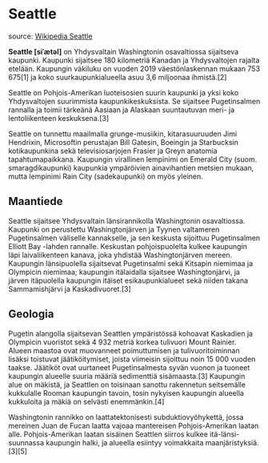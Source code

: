# Seattle

source: [Wikipedia Seattle](https://fi.wikipedia.org/wiki/Seattle)

**Seattle [siˈætəl]** on Yhdysvaltain Washingtonin osavaltiossa sijaitseva kaupunki. Kaupunki sijaitsee 180 kilometriä Kanadan ja Yhdysvaltojen rajalta etelään. Kaupungin väkiluku on vuoden 2019 väestönlaskennan mukaan 753 675[1] ja koko suurkaupunkialueella asuu 3,6 miljoonaa ihmistä.[2]

Seattle on Pohjois-Amerikan luoteisosien suurin kaupunki ja yksi koko Yhdysvaltojen suurimmista kaupunkikeskuksista. Se sijaitsee Pugetinsalmen rannalla ja toimii tärkeänä Aasiaan ja Alaskaan suuntautuvan meri- ja lentoliikenteen keskuksena.[3]

Seattle on tunnettu maailmalla grunge-musiikin, kitarasuuruuden Jimi Hendrixin, Microsoftin perustajan Bill Gatesin, Boeingin ja Starbucksin kotikaupunkina sekä televisiosarjojen Frasier ja Greyn anatomia tapahtumapaikkana. Kaupungin virallinen lempinimi on Emerald City (suom. smaragdikaupunki) kaupunkia ympäröivien ainavihantien metsien mukaan, mutta lempinimi Rain City (sadekaupunki) on myös yleinen.

## Maantiede
Seattle sijaitsee Yhdysvaltain länsirannikolla Washingtonin osavaltiossa. Kaupunki on perustettu Washingtonjärven ja Tyynen valtameren Pugetinsalmen väliselle kannakselle, ja sen keskusta sijoittuu Pugetinsalmen Elliott Bay -lahden rannalle. Keskustan pohjoispuolelta kulkee kaupungin läpi laivaliikenteen kanava, joka yhdistää Washingtonjärven mereen. Kaupungin länsipuolella sijaitsevat Pugetinsalmi sekä Kitsapin niemimaa ja Olympicin niemimaa; kaupungin itälaidalla sijaitsee Washingtonjärvi, ja järven itäpuolella kaupungin itäiset esikaupunkialueet sekä niiden takana Sammamishjärvi ja Kaskadivuoret.[3]

## Geologia
Pugetin alangolla sijaitsevan Seattlen ympäristössä kohoavat Kaskadien ja Olympicin vuoristot sekä 4 932 metriä korkea tulivuori Mount Rainier. Alueen maastoa ovat muovanneet poimuttumisen ja tulivuoritoiminnan lisäksi toistuvat jäätiköitymiset, joista viimeisin sijoittuu noin 15 000 vuoden taakse. Jäätiköt ovat uurtaneet Pugetinsalmesta syvän vuonon ja tuoneet kaupungin alueelle suuria määriä sedimenttiä sisämaasta.[3] Kaupungin alue on mäkistä, ja Seattlen on toisinaan sanottu rakennetun seitsemälle kukkulalle Rooman kaupungin tavoin, tosin nykyisen kaupungin alueella kukkuloita ja mäkiä on selvästi enemmänkin.[4]

Washingtonin rannikko on laattatektonisesti subduktiovyöhykettä, jossa mereinen Juan de Fucan laatta vajoaa mantereisen Pohjois-Amerikan laatan alle. Pohjois-Amerikan laatan sisäinen Seattlen siirros kulkee itä-länsi-suunnassa kaupungin halki, ja alueella esiintyy voimakkaita maanjäristyksiä.[3][5]

<!---
cspell:ignore Washingtonin Frasier Greyn Pugetin Pugetinsalmen Pugetinsalmesta Boeingin Starbucksin Sammamishjärvi
cspell:ignore Fucan Gatesin Hendrixin Jimi Jäätiköt Kaskadien Kaskadivuoret Kitsapin Olympicin Pugetinsalmi Washingtonjärven Washingtonjärvi ainavihantien
cspell:ignore alangolla esikaupunkialueet itälaidalla itäpuolella jäätiköitymiset kannakselle kaupunkikeskuksista kitarasuuruuden kotikaupunkina
cspell:ignore laattatektonisesti laivaliikenteen lentoliikenteen luoteisosien länsipuolella länsirannikolla maanjäristyksiä mantereisen
cspell:ignore mereinen pohjoispuolelta poimuttumisen sadekaupunki sedimenttiä siirros siˈætəl smaragdikaupunki subduktiovyöhykettä suurkaupunkialueella
cspell:ignore tapahtumapaikkana televisiosarjojen tulivuoritoiminnan uurtaneet vuonon väestönlaskennan ympäröivien
--->
